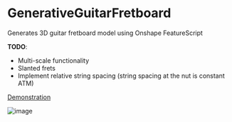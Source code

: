 # GenerativeGuitarFretboard
Generates 3D guitar fretboard model using Onshape FeatureScript


**TODO**:
 - Multi-scale functionality
 - Slanted frets
 - Implement relative string spacing (string spacing at the nut is constant ATM)

[Demonstration](https://cad.onshape.com/documents/b017d268f3745481942d11c2/w/13dffaaa6eb5d874da016f8f/e/3476323415e937a6558a98a5)

![image](https://github.com/user-attachments/assets/2692ac04-5b85-4e1f-a043-29fb3fdf8932)
